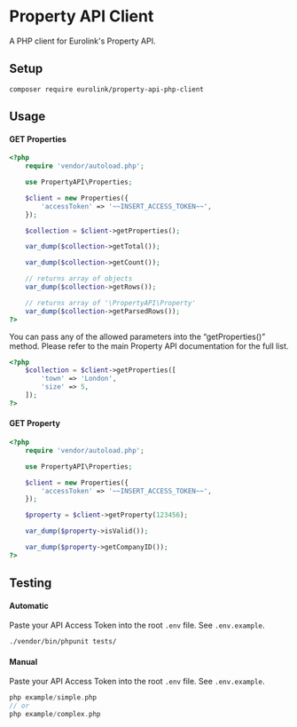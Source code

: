 # Property API Client

A PHP client for Eurolink's Property API.

## Setup

```
composer require eurolink/property-api-php-client
```

## Usage

#### GET Properties

```php
<?php
    require 'vendor/autoload.php';

    use PropertyAPI\Properties;

    $client = new Properties({
        'accessToken' => '~~INSERT_ACCESS_TOKEN~~',
    });

    $collection = $client->getProperties();

    var_dump($collection->getTotal());

    var_dump($collection->getCount());

    // returns array of objects
    var_dump($collection->getRows());

    // returns array of '\PropertyAPI\Property'
    var_dump($collection->getParsedRows());
?>
```

You can pass any of the allowed parameters into the “getProperties()” method. Please refer to the main Property API documentation for the full list.

```php
<?php
    $collection = $client->getProperties([
        'town' => 'London',
        'size' => 5,
    ]);
?>
```

#### GET Property

```php
<?php
    require 'vendor/autoload.php';

    use PropertyAPI\Properties;

    $client = new Properties({
        'accessToken' => '~~INSERT_ACCESS_TOKEN~~',
    });

    $property = $client->getProperty(123456);

    var_dump($property->isValid());

    var_dump($property->getCompanyID());
?>
```

## Testing

#### Automatic
Paste your API Access Token into the root `.env` file. See `.env.example`.

```bash
./vendor/bin/phpunit tests/
```

#### Manual
Paste your API Access Token into the root `.env` file. See `.env.example`.

```php
php example/simple.php
// or
php example/complex.php
```
